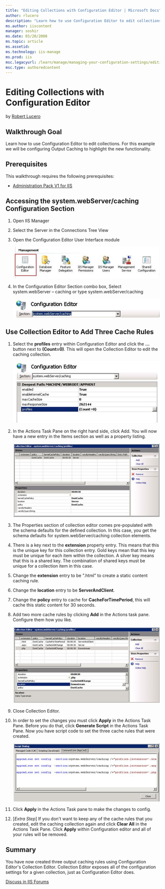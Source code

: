 ```yaml
---
title: "Editing Collections with Configuration Editor | Microsoft Docs"
author: rlucero
description: "Learn how to use Configuration Editor to edit collections. For this example we will be configuring Output Caching to highlight the new functionality. Prerequ..."
ms.author: iiscontent
manager: soshir
ms.date: 03/20/2008
ms.topic: article
ms.assetid: 
ms.technology: iis-manage
ms.prod: iis
msc.legacyurl: /learn/manage/managing-your-configuration-settings/editing-collections-with-configuration-editor
msc.type: authoredcontent
---
```

Editing Collections with Configuration Editor
====================
by [Robert Lucero](https://github.com/rlucero)

## Walkthrough Goal

Learn how to use Configuration Editor to edit collections. For this example we will be configuring Output Caching to highlight the new functionality.

## Prerequisites

This walkthrough requires the following prerequisites:

- [Administration Pack V1 for IIS](https://learn.iis.net/page.aspx/415/install-the-administration-pack/ "Install Administration Pack")

## Accessing the system.webServer/caching Configuration Section

1. Open IIS Manager
2. Select the Server in the Connections Tree View
3. Open the Configuration Editor User Interface module

    [![](editing-collections-with-configuration-editor/_static/image2.jpg)](editing-collections-with-configuration-editor/_static/image1.jpg)
4. In the Configuration Editor Section combo box, Select system.webServer – caching or type system.webServer/caching

    [![](editing-collections-with-configuration-editor/_static/image4.jpg)](editing-collections-with-configuration-editor/_static/image3.jpg)

## Use Collection Editor to Add Three Cache Rules

1. Select the **profiles** entry within Configuration Editor and click the **…** button next to **(Count=0)**. This will open the Collection Editor to edit the caching collection.

    [![](editing-collections-with-configuration-editor/_static/image6.jpg)](editing-collections-with-configuration-editor/_static/image5.jpg)
2. In the Actions Task Pane on the right hand side, click Add. You will now have a new entry in the Items section as well as a property listing.

    [![](editing-collections-with-configuration-editor/_static/image8.jpg)](editing-collections-with-configuration-editor/_static/image7.jpg)
3. The Properties section of collection editor comes pre-populated with the schema defaults for the defined collection. In this case, you get the schema defaults for system.webServer/caching collection elements.
4. There is a key next to the **extension** property entry. This means that this is the unique key for this collection entry. Gold keys mean that this key must be unique for each item within the collection. A silver key means that this is a shared key. The combination of shared keys must be unique for a collection item in this case.
5. Change the **extension** entry to be ".html" to create a static content caching rule.
6. Change the **location** entry to be **ServerAndClient**.
7. Change the **policy** entry to cache for **CacheForTimePeriod**, this will cache this static content for 30 seconds.
8. Add two more cache rules by clicking **Add** in the Actions task pane. Configure them how you like.

    [![](editing-collections-with-configuration-editor/_static/image10.jpg)](editing-collections-with-configuration-editor/_static/image9.jpg)
9. Close Collection Editor.
10. In order to set the changes you must click **Apply** in the Actions Task Pane. Before you do that, click **Generate Script** in the Actions Task Pane. Now you have script code to set the three cache rules that were created.

    [![](editing-collections-with-configuration-editor/_static/image12.jpg)](editing-collections-with-configuration-editor/_static/image11.jpg)
11. Click **Apply** in the Actions Task pane to make the changes to config.
12. [*Extra Step*] If you don't want to keep any of the cache rules that you created, edit the caching collection again and click **Clear All** in the Actions Task Pane. Click **Apply** within Configuration editor and all of your rules will be removed.

## Summary

You have now created three output caching rules using Configuration Editor's Collection Editor. Collection Editor exposes all of the configuration settings for a given collection, just as Configuration Editor does.

[Discuss in IIS Forums](https://forums.iis.net/1149.aspx)